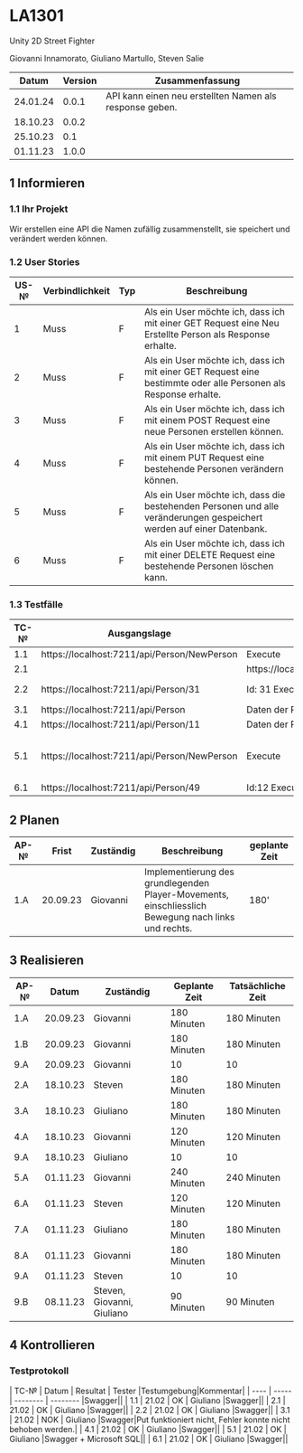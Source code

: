 # LA1301

Unity 2D Street Fighter

Giovanni Innamorato, Giuliano Martullo, Steven Salie

| Datum    | Version | Zusammenfassung                                         |
| -------- | ------- | ------------------------------------------------------- |
| 24.01.24 | 0.0.1   | API kann einen neu erstellten Namen als response geben. |
| 18.10.23 | 0.0.2   |                                                         |
| 25.10.23 | 0.1     |                                                         |
| 01.11.23 | 1.0.0   |                                                         |

## 1 Informieren

### 1.1 Ihr Projekt

Wir erstellen eine API die Namen zufällig zusammenstellt, sie speichert und verändert werden können.

### 1.2 User Stories

| US-№ | Verbindlichkeit | Typ | Beschreibung                                                                                                          |
| ---- | --------------- | --- | --------------------------------------------------------------------------------------------------------------------- |
| 1    | Muss            | F   | Als ein User möchte ich, dass ich mit einer GET Request eine Neu Erstellte Person als Response erhalte.               |
| 2    | Muss            | F   | Als ein User möchte ich, dass ich mit einer GET Request eine bestimmte oder alle Personen als Response erhalte.       |
| 3    | Muss            | F   | Als ein User möchte ich, dass ich mit einem POST Request eine neue Personen erstellen können.                         |
| 4    | Muss            | F   | Als ein User möchte ich, dass ich mit einem PUT Request eine bestehende Personen verändern können.                   |
| 5    | Muss            | F   | Als ein User möchte ich, dass die bestehenden Personen und alle veränderungen gespeichert werden auf einer Datenbank. |
| 6    | Muss            | F   | Als ein User möchte ich, dass ich mit einer DELETE Request eine bestehende Personen löschen kann.                     |

### 1.3 Testfälle

| TC-№ | Ausgangslage     | Eingabe                                         | Erwartete Ausgabe                                                |
| ---- | ---------------- | ----------------------------------------------- | ---------------------------------------------------------------- |
| 1.1  | https://localhost:7211/api/Person/NewPerson| Execute | 201  |
| 2.1| |https://localhost:7211/api/Person  |Execute |201 Alle Personen|
|2.2| https://localhost:7211/api/Person/31|Id: 31 Execute|201 Person mit Id 31|
|3.1|https://localhost:7211/api/Person| Daten der Person nach Vorlage| 201|
|4.1|https://localhost:7211/api/Person/11| Daten der Person| 201|
|5.1|https://localhost:7211/api/Person/NewPerson|Execute| Person auf Datenbank mit neuer Id gespeichert|
|6.1|https://localhost:7211/api/Person/49|Id:12 Execute| 204|

## 2 Planen

| AP-№ | Frist    | Zuständig | Beschreibung                                                                                        | geplante Zeit |
| ---- | -------- | --------- | --------------------------------------------------------------------------------------------------- | ------------- |
| 1.A  | 20.09.23 | Giovanni  | Implementierung des grundlegenden Player-Movements, einschliesslich Bewegung nach links und rechts. | 180'          |

## 3 Realisieren

| AP-№ | Datum    | Zuständig                  | Geplante Zeit | Tatsächliche Zeit |
| ---- | -------- | -------------------------- | ------------- | ----------------- |
| 1.A  | 20.09.23 | Giovanni                   | 180 Minuten   | 180 Minuten       |
| 1.B  | 20.09.23 | Giovanni                   | 180 Minuten   | 180 Minuten       |
| 9.A  | 20.09.23 | Giovanni                   | 10            | 10                |
| 2.A  | 18.10.23 | Steven                     | 180 Minuten   | 180 Minuten       |
| 3.A  | 18.10.23 | Giuliano                   | 180 Minuten   | 180 Minuten       |
| 4.A  | 18.10.23 | Giovanni                   | 120 Minuten   | 120 Minuten       |
| 9.A  | 18.10.23 | Giuliano                   | 10            | 10                |
| 5.A  | 01.11.23 | Giovanni                   | 240 Minuten   | 240 Minuten       |
| 6.A  | 01.11.23 | Steven                     | 120 Minuten   | 120 Minuten       |
| 7.A  | 01.11.23 | Giuliano                   | 180 Minuten   | 180 Minuten       |
| 8.A  | 01.11.23 | Giovanni                   | 180 Minuten   | 180 Minuten       |
| 9.A  | 01.11.23 | Steven                     | 10            | 10                |
| 9.B  | 08.11.23 | Steven, Giovanni, Giuliano | 90 Minuten    | 90 Minuten        |

## 4 Kontrollieren

### Testprotokoll

| TC-№ | Datum | Resultat | Tester   |Testumgebung|Kommentar|
| ---- | ----- | -------- | -------- |Swagger||
| 1.1  | 21.02 | OK       | Giuliano |Swagger||
| 2.1  | 21.02 | OK       | Giuliano |Swagger||
| 2.2  | 21.02 | OK       | Giuliano |Swagger||
| 3.1  | 21.02 | NOK      | Giuliano |Swagger|Put funktioniert nicht, Fehler konnte nicht behoben werden.|
| 4.1  | 21.02 | OK       | Giuliano |Swagger||
| 5.1  | 21.02 | OK       | Giuliano |Swagger + Microsoft SQL||
| 6.1  | 21.02 | OK       | Giuliano |Swagger||


